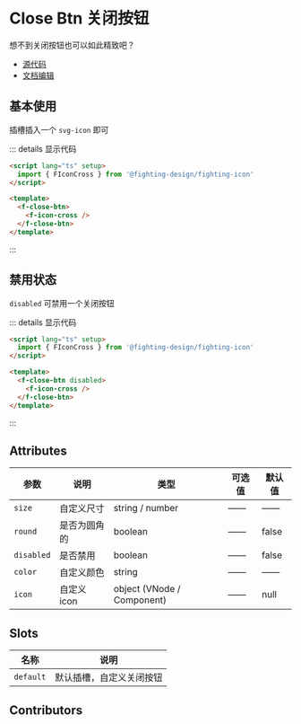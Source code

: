 # Close Btn 关闭按钮

想不到关闭按钮也可以如此精致吧？

- [源代码](https://github.com/FightingDesign/fighting-design/tree/master/packages/fighting-design/close-btn)
- [文档编辑](https://github.com/FightingDesign/fighting-design/blob/master/docs/docs/components/close-btn.md)

## 基本使用

插槽插入一个 `svg-icon` 即可

<f-close-btn>
  <f-icon-cross />
</f-close-btn>

::: details 显示代码

```html
<script lang="ts" setup>
  import { FIconCross } from '@fighting-design/fighting-icon'
</script>

<template>
  <f-close-btn>
    <f-icon-cross />
  </f-close-btn>
</template>
```

:::

## 禁用状态

`disabled` 可禁用一个关闭按钮

<f-close-btn disabled>
  <f-icon-cross />
</f-close-btn>

::: details 显示代码

```html
<script lang="ts" setup>
  import { FIconCross } from '@fighting-design/fighting-icon'
</script>

<template>
  <f-close-btn disabled>
    <f-icon-cross />
  </f-close-btn>
</template>
```

:::

## Attributes

| 参数       | 说明         | 类型                       | 可选值 | 默认值 |
| ---------- | ------------ | -------------------------- | ------ | ------ |
| `size`     | 自定义尺寸   | string / number            | ——     | ——     |
| `round`    | 是否为圆角的 | boolean                    | ——     | false  |
| `disabled` | 是否禁用     | boolean                    | ——     | false  |
| `color`    | 自定义颜色   | string                     | ——     | ——     |
| `icon`     | 自定义 icon  | object (VNode / Component) | ——     | null   |

## Slots

| 名称      | 说明                     |
| --------- | ------------------------ |
| `default` | 默认插槽，自定义关闭按钮 |

## Contributors

<a href="https://github.com/Tyh2001" target="_blank">
  <f-avatar round src="https://avatars.githubusercontent.com/u/73180970?v=4" />
</a>

<script setup>
  import { FIconCross } from '../../../packages/fighting-icon/index.ts'
</script>
